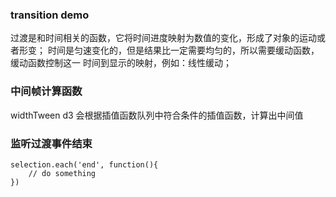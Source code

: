 ### transition demo

过渡是和时间相关的函数，它将时间进度映射为数值的变化，形成了对象的运动或者形变；
时间是匀速变化的，但是结果比一定需要均匀的，所以需要缓动函数，缓动函数控制这一
时间到显示的映射，例如：线性缓动；

### 中间帧计算函数
widthTween
d3 会根据插值函数队列中符合条件的插值函数，计算出中间值

### 监听过渡事件结束

```
selection.each('end', function(){
    // do something
})

```